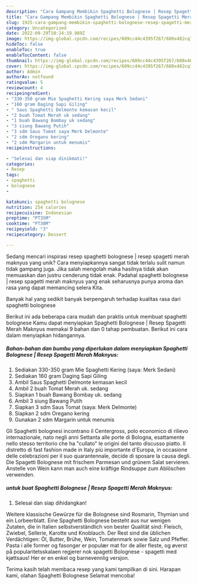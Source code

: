 ```yaml
---
description: "Cara Gampang Membikin Spaghetti Bolognese | Resep Spagetti Merah Maknyus yang Mantap"
title: "Cara Gampang Membikin Spaghetti Bolognese | Resep Spagetti Merah Maknyus yang Mantap"
slug: 1925-cara-gampang-membikin-spaghetti-bolognese-resep-spagetti-merah-maknyus-yang-mantap
category: Uncategorized
date: 2022-09-29T10:24:19.989Z
image: https://img-global.cpcdn.com/recipes/609cc44c4395f267/680x482cq70/spaghetti-bolognese-resep-spagetti-merah-maknyus-foto-resep-utama.jpg
hideToc: false
enableToc: true
enableTocContent: false
thumbnail: https://img-global.cpcdn.com/recipes/609cc44c4395f267/680x482cq70/spaghetti-bolognese-resep-spagetti-merah-maknyus-foto-resep-utama.jpg
cover: https://img-global.cpcdn.com/recipes/609cc44c4395f267/680x482cq70/spaghetti-bolognese-resep-spagetti-merah-maknyus-foto-resep-utama.jpg
author: Admin
authorAv: notfound
ratingvalue: 5
reviewcount: 4
recipeingredient:
- "330-350 gram Mie Spaghetti Kering saya Merk Sedani"
- "160 gram Daging Sapi Giling"
- " Saus Spaghetti Delmonte kemasan kecil"
- "2 buah Tomat Merah uk sedang"
- "1 buah Bawang Bombay uk sedang"
- "3 siung Bawang Putih"
- "3 sdm Saus Tomat saya Merk Delmonte"
- "2 sdm Oregano kering"
- "2 sdm Margarin untuk menumis"
recipeinstructions:

- "Selesai dan siap dinikmati!"
categories:
- Resep
tags:
- spaghetti
- bolognese
- 

katakunci: spaghetti bolognese  
nutrition: 254 calories
recipecuisine: Indonesian
preptime: "PT35M"
cooktime: "PT30M"
recipeyield: "3"
recipecategory: Dessert

---
```





Sedang mencari inspirasi resep spaghetti bolognese | resep spagetti merah maknyus yang unik? Cara menyiapkannya sangat tidak terlalu sulit namun tidak gampang juga. Jika salah mengolah maka hasilnya tidak akan memuaskan dan justru cenderung tidak enak. Padahal spaghetti bolognese | resep spagetti merah maknyus yang enak seharusnya punya aroma dan rasa yang dapat memancing selera Kita.





Banyak hal yang sedikit banyak berpengaruh terhadap kualitas rasa dari spaghetti bolognese 





Berikut ini ada beberapa cara mudah dan praktis untuk membuat spaghetti bolognese  Kamu dapat menyiapkan Spaghetti Bolognese | Resep Spagetti Merah Maknyus memakai 9 bahan dan 0 tahap pembuatan. Berikut ini cara dalam menyiapkan hidangannya.

<!--inarticleads1-->

##### Bahan-bahan dan bumbu yang diperlukan dalam menyiapkan Spaghetti Bolognese | Resep Spagetti Merah Maknyus:

1. Sediakan 330-350 gram Mie Spaghetti Kering (saya: Merk Sedani)
1. Sediakan 160 gram Daging Sapi Giling
1. Ambil  Saus Spaghetti Delmonte kemasan kecil
1. Ambil 2 buah Tomat Merah uk. sedang
1. Siapkan 1 buah Bawang Bombay uk. sedang
1. Ambil 3 siung Bawang Putih
1. Siapkan 3 sdm Saus Tomat (saya: Merk Delmonte)
1. Siapkan 2 sdm Oregano kering
1. Gunakan 2 sdm Margarin untuk menumis


Gli Spaghetti bolognesi incontrano il Centergross, polo economico di rilievo internazionale, nato negli anni Settanta alle porte di Bologna, esattamente nello stesso territorio che ha &#34;cullato&#34; le origini del tanto discusso piatto. Il distretto di fast fashion made in Italy più importante d&#39;Europa, in occasione delle celebrazioni per il suo quarantennale, decide di sposare la causa degli. Die Spagetti Bolognese mit frischem Parmesan und grünem Salat servieren. Anstelle von Wein kann man auch eine kräftige Rindsuppe zum Ablöschen verwenden. 

<!--inarticleads2-->

#####  untuk buat Spaghetti Bolognese | Resep Spagetti Merah Maknyus:


1. Selesai dan siap dihidangkan!

Weitere klassische Gewürze für die Bolognese sind Rosmarin, Thymian und ein Lorbeerblatt. Eine Spaghetti Bolognese besteht aus nur wenigen Zutaten, die in Italien selbstverständlich von bester Qualität sind: Fleisch, Zwiebel, Sellerie, Karotte und Knoblauch. Der Rest sind die üblichen Verdächtigen: Öl, Butter, Brühe, Wein, Tomatenmark sowie Salz und Pfeffer. Pasta i alle former og fasonger er populær mat for de aller fleste, og øverst på popularitetsskalaen regjerer nok spagetti Bolognese - spagetti med kjøttsaus! Her er en enkel og barnevennlig versjon. 

Terima kasih telah membaca resep yang kami tampilkan di sini. Harapan kami, olahan Spaghetti Bolognese  Selamat mencoba!
